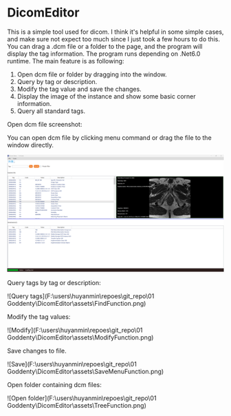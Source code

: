 # DicomEditor

This is a simple tool used for dicom. 
I think it's helpful in some simple cases, and make sure not expect too much since I just took a few hours to do this.
You can drag a .dcm file or a folder to the page, and the program will display the tag information.
The program runs depending on .Net6.0 runtime.
The main feature is as following:

1. Open dcm file or folder by dragging into the window.
2. Query by tag or description.
3. Modify the tag value and save the changes.
4. Display the image of the instance and show some basic corner information.
5. Query all standard tags.

Open dcm file screenshot:

You can open dcm file by clicking menu command or drag the file to the window directly.

![OpenDcmFile](assets\Home.png)

Query tags by tag or description:

![Query tags](F:\users\huyanmin\repoes\git_repo\01 Goddenty\DicomEditor\assets\FindFunction.png)

Modify the tag values:

![Modify](F:\users\huyanmin\repoes\git_repo\01 Goddenty\DicomEditor\assets\ModifyFunction.png)

Save changes to file.

![Save](F:\users\huyanmin\repoes\git_repo\01 Goddenty\DicomEditor\assets\SaveMenuFunction.png)

Open folder containing dcm files:

![Open folder](F:\users\huyanmin\repoes\git_repo\01 Goddenty\DicomEditor\assets\TreeFunction.png)